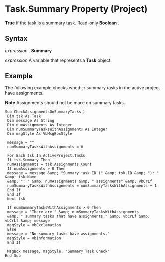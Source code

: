 
# Task.Summary Property (Project)

 **True** if the task is a summary task. Read-only **Boolean** .


## Syntax

 _expression_ . **Summary**

 _expression_ A variable that represents a **Task** object.


## Example

The following example checks whether summary tasks in the active project have assignments. 


 **Note**  Assignments should not be made on summary tasks.


```
Sub CheckAssignmentsOnSummaryTasks() 
 Dim tsk As Task 
 Dim message As String 
 Dim numAssignments As Integer 
 Dim numSummaryTasksWithAssignments As Integer 
 Dim msgStyle As VbMsgBoxStyle 
 
 message = "" 
 numSummaryTasksWithAssignments = 0 
 
 For Each tsk In ActiveProject.Tasks 
 If tsk.Summary Then 
 numAssignments = tsk.Assignments.Count 
 If numAssignments > 0 Then 
 message = message &amp; "Summary task ID (" &amp; tsk.ID &amp; "): " &amp; tsk.Name _ 
 &amp; ": " &amp; numAssignments &amp; " assignments" &amp; vbCrLf 
 numSummaryTasksWithAssignments = numSummaryTasksWithAssignments + 1 
 End If 
 End If 
 Next tsk 
 
 If numSummaryTasksWithAssignments > 0 Then 
 message = "There are " &amp; numSummaryTasksWithAssignments _ 
 &amp; " summary tasks that have assignments." &amp; vbCrLf &amp; vbCrLf &amp; message 
 msgStyle = vbExclamation 
 Else 
 message = "No summary tasks have assignments." 
 msgStyle = vbInformation 
 End If 
 
 MsgBox message, msgStyle, "Summary Task Check" 
End Sub
```


